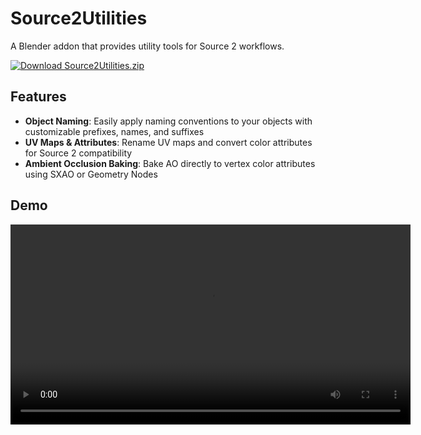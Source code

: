# Source2Utilities

A Blender addon that provides utility tools for Source 2 workflows.

<a href="https://github.com/dertwist/Source2Utilities/raw/main/Source2Utilities.zip">
  <img src="https://img.shields.io/badge/Download-Source2Utilities.zip-green?style=for-the-badge" alt="Download Source2Utilities.zip">
</a>

## Features

- **Object Naming**: Easily apply naming conventions to your objects with customizable prefixes, names, and suffixes
- **UV Maps & Attributes**: Rename UV maps and convert color attributes for Source 2 compatibility
- **Ambient Occlusion Baking**: Bake AO directly to vertex color attributes using SXAO or Geometry Nodes

## Demo

<video controls width="640">
  <source src="readme/demo.mp4" type="video/mp4">
  Your browser does not support the video tag.
</video>